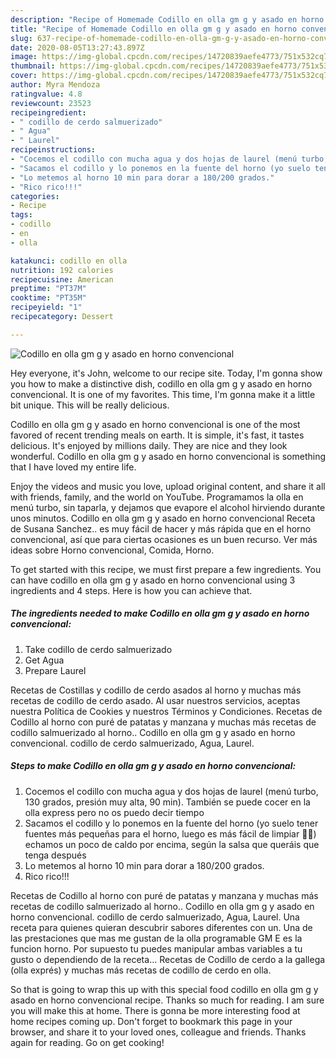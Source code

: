 ```yaml
---
description: "Recipe of Homemade Codillo en olla gm g y asado en horno convencional"
title: "Recipe of Homemade Codillo en olla gm g y asado en horno convencional"
slug: 637-recipe-of-homemade-codillo-en-olla-gm-g-y-asado-en-horno-convencional
date: 2020-08-05T13:27:43.897Z
image: https://img-global.cpcdn.com/recipes/14720839aefe4773/751x532cq70/codillo-en-olla-gm-g-y-asado-en-horno-convencional-foto-principal.jpg
thumbnail: https://img-global.cpcdn.com/recipes/14720839aefe4773/751x532cq70/codillo-en-olla-gm-g-y-asado-en-horno-convencional-foto-principal.jpg
cover: https://img-global.cpcdn.com/recipes/14720839aefe4773/751x532cq70/codillo-en-olla-gm-g-y-asado-en-horno-convencional-foto-principal.jpg
author: Myra Mendoza
ratingvalue: 4.8
reviewcount: 23523
recipeingredient:
- " codillo de cerdo salmuerizado"
- " Agua"
- " Laurel"
recipeinstructions:
- "Cocemos el codillo con mucha agua y dos hojas de laurel (menú turbo, 130 grados, presión muy alta, 90 min). También se puede cocer en la olla express pero no os puedo decir tiempo"
- "Sacamos el codillo y lo ponemos en la fuente del horno (yo suelo tener fuentes más pequeñas para el horno, luego es más fácil de limpiar 🤣🤣) echamos un poco de caldo por encima, según la salsa que queráis que tenga después"
- "Lo metemos al horno 10 min para dorar a 180/200 grados."
- "Rico rico!!!"
categories:
- Recipe
tags:
- codillo
- en
- olla

katakunci: codillo en olla 
nutrition: 192 calories
recipecuisine: American
preptime: "PT37M"
cooktime: "PT35M"
recipeyield: "1"
recipecategory: Dessert

---
```



![Codillo en olla gm g y asado en horno convencional](https://img-global.cpcdn.com/recipes/14720839aefe4773/751x532cq70/codillo-en-olla-gm-g-y-asado-en-horno-convencional-foto-principal.jpg)

Hey everyone, it's John, welcome to our recipe site. Today, I'm gonna show you how to make a distinctive dish, codillo en olla gm g y asado en horno convencional. It is one of my favorites. This time, I'm gonna make it a little bit unique. This will be really delicious.

Codillo en olla gm g y asado en horno convencional is one of the most favored of recent trending meals on earth. It is simple, it's fast, it tastes delicious. It's enjoyed by millions daily. They are nice and they look wonderful. Codillo en olla gm g y asado en horno convencional is something that I have loved my entire life.

Enjoy the videos and music you love, upload original content, and share it all with friends, family, and the world on YouTube. Programamos la olla en menú turbo, sin taparla, y dejamos que evapore el alcohol hirviendo durante unos minutos. Codillo en olla gm g y asado en horno convencional Receta de Susana Sanchez.. es muy fácil de hacer y más rápida que en el horno convencional, así que para ciertas ocasiones es un buen recurso. Ver más ideas sobre Horno convencional, Comida, Horno.


To get started with this recipe, we must first prepare a few ingredients. You can have codillo en olla gm g y asado en horno convencional using 3 ingredients and 4 steps. Here is how you can achieve that.

<!--inarticleads1-->

##### The ingredients needed to make Codillo en olla gm g y asado en horno convencional:

1. Take  codillo de cerdo salmuerizado
1. Get  Agua
1. Prepare  Laurel


Recetas de Costillas y codillo de cerdo asados al horno y muchas más recetas de codillo de cerdo asado. Al usar nuestros servicios, aceptas nuestra Política de Cookies y nuestros Términos y Condiciones. Recetas de Codillo al horno con puré de patatas y manzana y muchas más recetas de codillo salmuerizado al horno.. Codillo en olla gm g y asado en horno convencional. codillo de cerdo salmuerizado, Agua, Laurel. 

<!--inarticleads2-->

##### Steps to make Codillo en olla gm g y asado en horno convencional:

1. Cocemos el codillo con mucha agua y dos hojas de laurel (menú turbo, 130 grados, presión muy alta, 90 min). También se puede cocer en la olla express pero no os puedo decir tiempo
1. Sacamos el codillo y lo ponemos en la fuente del horno (yo suelo tener fuentes más pequeñas para el horno, luego es más fácil de limpiar 🤣🤣) echamos un poco de caldo por encima, según la salsa que queráis que tenga después
1. Lo metemos al horno 10 min para dorar a 180/200 grados.
1. Rico rico!!!


Recetas de Codillo al horno con puré de patatas y manzana y muchas más recetas de codillo salmuerizado al horno.. Codillo en olla gm g y asado en horno convencional. codillo de cerdo salmuerizado, Agua, Laurel. Una receta para quienes quieran descubrir sabores diferentes con un. Una de las prestaciones que mas me gustan de la olla programable GM E es la funcion horno. Por supuesto tu puedes manipular ambas variables a tu gusto o dependiendo de la receta… Recetas de Codillo de cerdo a la gallega (olla exprés) y muchas más recetas de codillo de cerdo en olla. 

So that is going to wrap this up with this special food codillo en olla gm g y asado en horno convencional recipe. Thanks so much for reading. I am sure you will make this at home. There is gonna be more interesting food at home recipes coming up. Don't forget to bookmark this page in your browser, and share it to your loved ones, colleague and friends. Thanks again for reading. Go on get cooking!
